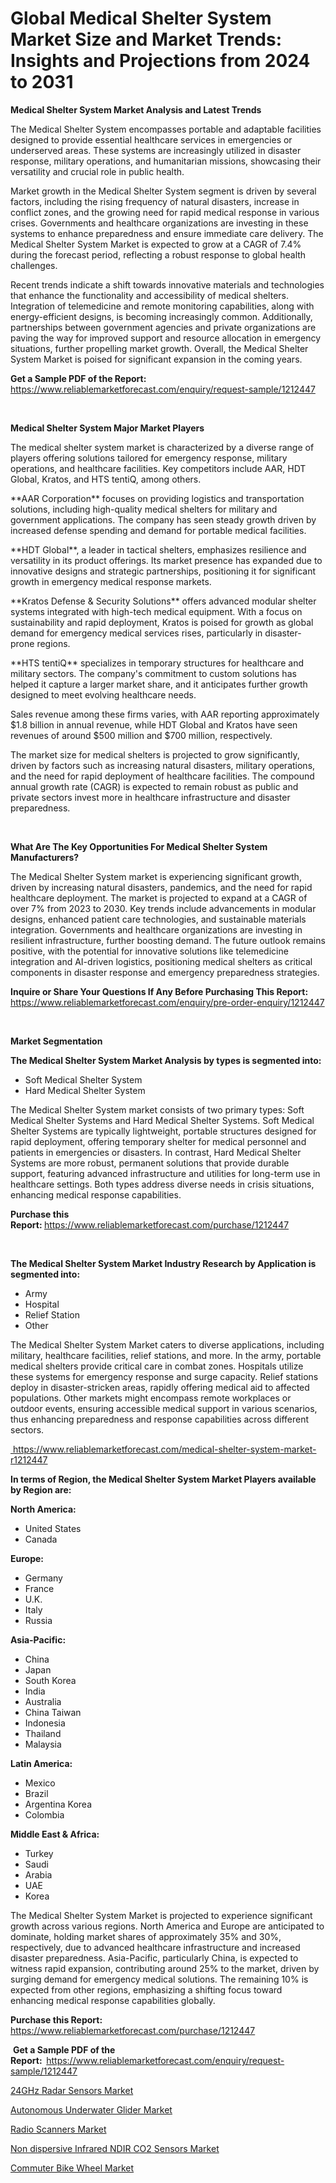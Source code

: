 <p><h1>Global Medical Shelter System Market Size and Market Trends: Insights and Projections from 2024 to 2031</h1></p><p><strong>Medical Shelter System Market Analysis and Latest Trends</strong></p>
<p><p>The Medical Shelter System encompasses portable and adaptable facilities designed to provide essential healthcare services in emergencies or underserved areas. These systems are increasingly utilized in disaster response, military operations, and humanitarian missions, showcasing their versatility and crucial role in public health.</p><p>Market growth in the Medical Shelter System segment is driven by several factors, including the rising frequency of natural disasters, increase in conflict zones, and the growing need for rapid medical response in various crises. Governments and healthcare organizations are investing in these systems to enhance preparedness and ensure immediate care delivery. The Medical Shelter System Market is expected to grow at a CAGR of 7.4% during the forecast period, reflecting a robust response to global health challenges.</p><p>Recent trends indicate a shift towards innovative materials and technologies that enhance the functionality and accessibility of medical shelters. Integration of telemedicine and remote monitoring capabilities, along with energy-efficient designs, is becoming increasingly common. Additionally, partnerships between government agencies and private organizations are paving the way for improved support and resource allocation in emergency situations, further propelling market growth. Overall, the Medical Shelter System Market is poised for significant expansion in the coming years.</p></p>
<p><strong>Get a Sample PDF of the Report:&nbsp;</strong> <a href="https://www.reliablemarketforecast.com/enquiry/request-sample/1212447?utm_campaign=1130&utm_medium=2&utm_source=Github&utm_content=ia&utm_term=06102024&utm_id=medical-shelter-system">https://www.reliablemarketforecast.com/enquiry/request-sample/1212447</a></p>
<p>&nbsp;</p>
<p><strong>Medical Shelter System Major Market Players</strong></p>
<p><p>The medical shelter system market is characterized by a diverse range of players offering solutions tailored for emergency response, military operations, and healthcare facilities. Key competitors include AAR, HDT Global, Kratos, and HTS tentiQ, among others.</p><p>**AAR Corporation** focuses on providing logistics and transportation solutions, including high-quality medical shelters for military and government applications. The company has seen steady growth driven by increased defense spending and demand for portable medical facilities.</p><p>**HDT Global**, a leader in tactical shelters, emphasizes resilience and versatility in its product offerings. Its market presence has expanded due to innovative designs and strategic partnerships, positioning it for significant growth in emergency medical response markets.</p><p>**Kratos Defense & Security Solutions** offers advanced modular shelter systems integrated with high-tech medical equipment. With a focus on sustainability and rapid deployment, Kratos is poised for growth as global demand for emergency medical services rises, particularly in disaster-prone regions.</p><p>**HTS tentiQ** specializes in temporary structures for healthcare and military sectors. The company's commitment to custom solutions has helped it capture a larger market share, and it anticipates further growth designed to meet evolving healthcare needs.</p><p>Sales revenue among these firms varies, with AAR reporting approximately $1.8 billion in annual revenue, while HDT Global and Kratos have seen revenues of around $500 million and $700 million, respectively. </p><p>The market size for medical shelters is projected to grow significantly, driven by factors such as increasing natural disasters, military operations, and the need for rapid deployment of healthcare facilities. The compound annual growth rate (CAGR) is expected to remain robust as public and private sectors invest more in healthcare infrastructure and disaster preparedness.</p></p>
<p>&nbsp;</p>
<p><strong>What Are The Key Opportunities For Medical Shelter System Manufacturers?</strong></p>
<p><p>The Medical Shelter System market is experiencing significant growth, driven by increasing natural disasters, pandemics, and the need for rapid healthcare deployment. The market is projected to expand at a CAGR of over 7% from 2023 to 2030. Key trends include advancements in modular designs, enhanced patient care technologies, and sustainable materials integration. Governments and healthcare organizations are investing in resilient infrastructure, further boosting demand. The future outlook remains positive, with the potential for innovative solutions like telemedicine integration and AI-driven logistics, positioning medical shelters as critical components in disaster response and emergency preparedness strategies.</p></p>
<p><strong>Inquire or Share Your Questions If Any Before Purchasing This Report:</strong> <a href="https://www.reliablemarketforecast.com/enquiry/pre-order-enquiry/1212447?utm_campaign=1130&utm_medium=2&utm_source=Github&utm_content=ia&utm_term=06102024&utm_id=medical-shelter-system">https://www.reliablemarketforecast.com/enquiry/pre-order-enquiry/1212447</a></p>
<p>&nbsp;</p>
<p><strong>Market Segmentation</strong></p>
<p><strong>The Medical Shelter System Market Analysis by types is segmented into:</strong></p>
<p><ul><li>Soft Medical Shelter System</li><li>Hard Medical Shelter System</li></ul></p>
<p><p>The Medical Shelter System market consists of two primary types: Soft Medical Shelter Systems and Hard Medical Shelter Systems. Soft Medical Shelter Systems are typically lightweight, portable structures designed for rapid deployment, offering temporary shelter for medical personnel and patients in emergencies or disasters. In contrast, Hard Medical Shelter Systems are more robust, permanent solutions that provide durable support, featuring advanced infrastructure and utilities for long-term use in healthcare settings. Both types address diverse needs in crisis situations, enhancing medical response capabilities.</p></p>
<p><strong>Purchase this Report:&nbsp;</strong><a href="https://www.reliablemarketforecast.com/purchase/1212447?utm_campaign=1130&utm_medium=2&utm_source=Github&utm_content=ia&utm_term=06102024&utm_id=medical-shelter-system">https://www.reliablemarketforecast.com/purchase/1212447</a></p>
<p>&nbsp;</p>
<p><strong>The Medical Shelter System Market Industry Research by Application is segmented into:</strong></p>
<p><ul><li>Army</li><li>Hospital</li><li>Relief Station</li><li>Other</li></ul></p>
<p><p>The Medical Shelter System Market caters to diverse applications, including military, healthcare facilities, relief stations, and more. In the army, portable medical shelters provide critical care in combat zones. Hospitals utilize these systems for emergency response and surge capacity. Relief stations deploy in disaster-stricken areas, rapidly offering medical aid to affected populations. Other markets might encompass remote workplaces or outdoor events, ensuring accessible medical support in various scenarios, thus enhancing preparedness and response capabilities across different sectors.</p></p>
<p><a href="https://www.reliablemarketforecast.com/medical-shelter-system-market-r1212447?utm_campaign=1130&utm_medium=2&utm_source=Github&utm_content=ia&utm_term=06102024&utm_id=medical-shelter-system">&nbsp;https://www.reliablemarketforecast.com/medical-shelter-system-market-r1212447</a></p>
<p><strong>In terms of Region, the Medical Shelter System Market Players available by Region are:</strong></p>
<p>
    <p> <strong> North America: </strong>
        <ul>
            <li>United States</li>
            <li>Canada</li>
        </ul>
        </p> 
    <p> <strong> Europe: </strong>
        <ul>
            <li>Germany</li>
            <li>France</li>
            <li>U.K.</li>
            <li>Italy</li>
            <li>Russia</li>
        </ul>
        </p> 
    <p> <strong> Asia-Pacific: </strong>
        <ul>
            <li>China</li>
            <li>Japan</li>
            <li>South Korea</li>
            <li>India</li>
            <li>Australia</li>
            <li>China Taiwan</li>
            <li>Indonesia</li>
            <li>Thailand</li>
            <li>Malaysia</li>
        </ul>
        </p> 
    <p> <strong> Latin America: </strong>
        <ul>
            <li>Mexico</li>
            <li>Brazil</li>
            <li>Argentina Korea</li>
            <li>Colombia</li>
        </ul>
        </p> 
    <p> <strong> Middle East & Africa: </strong>
        <ul>
            <li>Turkey</li>
            <li>Saudi</li>
            <li>Arabia</li>
            <li>UAE</li>
            <li>Korea</li>
        </ul>
    </p>
    </p>
<p><p>The Medical Shelter System Market is projected to experience significant growth across various regions. North America and Europe are anticipated to dominate, holding market shares of approximately 35% and 30%, respectively, due to advanced healthcare infrastructure and increased disaster preparedness. Asia-Pacific, particularly China, is expected to witness rapid expansion, contributing around 25% to the market, driven by surging demand for emergency medical solutions. The remaining 10% is expected from other regions, emphasizing a shifting focus toward enhancing medical response capabilities globally.</p></p>
<p><strong>Purchase this Report: </strong><a href="https://www.reliablemarketforecast.com/purchase/1212447?utm_campaign=1130&utm_medium=2&utm_source=Github&utm_content=ia&utm_term=06102024&utm_id=medical-shelter-system">https://www.reliablemarketforecast.com/purchase/1212447</a></p>
<p>&nbsp;<strong>Get a Sample PDF of the Report:&nbsp;&nbsp;</strong><a href="https://www.reliablemarketforecast.com/enquiry/request-sample/1212447?utm_campaign=1130&utm_medium=2&utm_source=Github&utm_content=ia&utm_term=06102024&utm_id=medical-shelter-system">https://www.reliablemarketforecast.com/enquiry/request-sample/1212447</a></p>
<p><strong></strong></p>
<p><p><a href="https://issuu.com/reportprime-2/docs/24ghz-radar-sensors-market-size-203_52ffa17e3ba708?utm_campaign=1130&utm_medium=2&utm_source=Github&utm_content=ia&utm_term=06102024&utm_id=medical-shelter-system">24GHz Radar Sensors Market</a></p><p><a href="https://www.linkedin.com/pulse/navigating-global-autonomous-underwater-glider-market-landscape-uymse?utm_campaign=1130&utm_medium=2&utm_source=Github&utm_content=ia&utm_term=06102024&utm_id=medical-shelter-system">Autonomous Underwater Glider Market</a></p><p><a href="https://www.linkedin.com/pulse/global-perspectives-radio-scanners-market-trends-challenges-dcace?utm_campaign=1130&utm_medium=2&utm_source=Github&utm_content=ia&utm_term=06102024&utm_id=medical-shelter-system">Radio Scanners Market</a></p><p><a href="https://issuu.com/reportprime-2/docs/non-dispersive-infrared-ndir-co2-se_1ad79b3b938d63?utm_campaign=1130&utm_medium=2&utm_source=Github&utm_content=ia&utm_term=06102024&utm_id=medical-shelter-system">Non dispersive Infrared NDIR CO2 Sensors Market</a></p><p><a href="https://github.com/RickHolmes3/Market-Research-Report-List-6/blob/main/commuter-bike-wheel-market.md?utm_campaign=1130&utm_medium=2&utm_source=Github&utm_content=ia&utm_term=06102024&utm_id=medical-shelter-system">Commuter Bike Wheel Market</a></p></p>